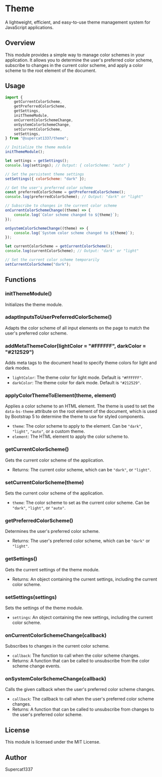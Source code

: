 # Theme

A lightweight, efficient, and easy-to-use theme management system for JavaScript applications.

## Overview

This module provides a simple way to manage color schemes in your application. It allows you to determine the user's preferred color scheme, subscribe to changes in the current color scheme, and apply a color scheme to the root element of the document.

## Usage

```javascript
import {
    getCurrentColorScheme,
    getPreferredColorScheme,
    getSettings,
    initThemeModule,
    onCurrentColorSchemeChange,
    onSystemColorSchemeChange,
    setCurrentColorScheme,
    setSettings,
} from "@supercat1337/theme";

// Initialize the theme module
initThemeModule();

let settings = getSettings();
console.log(settings); // Output: { colorScheme: "auto" }

// Set the persistent theme settings
setSettings({ colorScheme: "dark" });

// Get the user's preferred color scheme
const preferredColorScheme = getPreferredColorScheme();
console.log(preferredColorScheme); // Output: "dark" or "light"

// Subscribe to changes in the current color scheme
onCurrentColorSchemeChange((theme) => {
    console.log(`Color scheme changed to ${theme}`);
});

onSystemColorSchemeChange((theme) => {
    console.log(`System color scheme changed to ${theme}`);
});

let currentColorScheme = getCurrentColorScheme();
console.log(currentColorScheme); // Output: "dark" or "light"

// Set the current color scheme temporarily
setCurrentColorScheme("dark");
```

## Functions

### initThemeModule()

Initializes the theme module.

### adaptInputsToUserPreferredColorScheme()

Adapts the color scheme of all input elements on the page to match the user's preferred color scheme.

### addMetaThemeColor(lightColor = "#FFFFFF", darkColor = "#212529")

Adds meta tags to the document head to specify theme colors for light and dark modes.

-   `lightColor`: The theme color for light mode. Default is `"#FFFFFF"`.
-   `darkColor`: The theme color for dark mode. Default is `"#212529"`.

### applyColorThemeToElement(theme, element)

Applies a color scheme to an HTML element. The theme is used to set the `data-bs-theme` attribute on the root element of the document, which is used by Bootstrap 5 to determine the theme to use for styled components.

-   `theme`: The color scheme to apply to the element. Can be `"dark"`, `"light"`, `"auto"`, or a custom theme.
-   `element`: The HTML element to apply the color scheme to.

### getCurrentColorScheme()

Gets the current color scheme of the application.

-   Returns: The current color scheme, which can be `"dark"`, or `"light"`.

### setCurrentColorScheme(theme)

Sets the current color scheme of the application.

-   `theme`: The color scheme to set as the current color scheme. Can be `"dark"`, `"light"`, or `"auto"`.

### getPreferredColorScheme()

Determines the user's preferred color scheme.

-   Returns: The user's preferred color scheme, which can be `"dark"` or `"light"`.

### getSettings()

Gets the current settings of the theme module.

-   Returns: An object containing the current settings, including the current color scheme.

### setSettings(settings)

Sets the settings of the theme module.

-   `settings`: An object containing the new settings, including the current color scheme.

### onCurrentColorSchemeChange(callback)

Subscribes to changes in the current color scheme.

-   `callback`: The function to call when the color scheme changes.
-   Returns: A function that can be called to unsubscribe from the color scheme change events.

### onSystemColorSchemeChange(callback)

Calls the given callback when the user's preferred color scheme changes.

-   `callback`: The callback to call when the user's preferred color scheme changes.
-   Returns: A function that can be called to unsubscribe from changes to the user's preferred color scheme.

## License

This module is licensed under the MIT License.

## Author

Supercat1337
